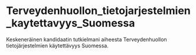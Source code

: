 # Terveydenhuollon_tietojarjestelmien_kaytettavyys_Suomessa
Keskeneräinen kandidaatin tutkielmani aiheesta Terveydenhuollon tietojärjestelmien käytettävyys Suomessa.
